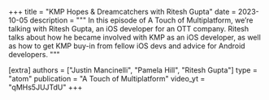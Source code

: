 +++
title = "KMP Hopes & Dreamcatchers with Ritesh Gupta"
date = 2023-10-05
description = """
In this episode of A Touch of Multiplatform, we’re talking with Ritesh Gupta, an iOS developer for an OTT company. Ritesh talks about how he became involved with KMP as an iOS developer, as well as how to get KMP buy-in from fellow iOS devs and advice for Android developers. 
"""

[extra]
authors = ["Justin Mancinelli", "Pamela Hill", "Ritesh Gupta"]
type = "atom"
publication = "A Touch of Multiplatform"
video_yt = "qMHs5JUJTdU"
+++
